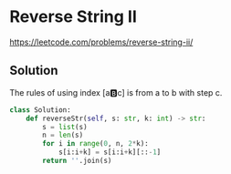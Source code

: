 # Reverse String II

https://leetcode.com/problems/reverse-string-ii/

## Solution

The rules of using index \[a:b:c\] is from a to b with step c.

```python
class Solution:
    def reverseStr(self, s: str, k: int) -> str:
        s = list(s)
        n = len(s)
        for i in range(0, n, 2*k):
            s[i:i+k] = s[i:i+k][::-1]
        return ''.join(s)
```